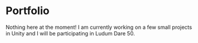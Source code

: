 # Portfolio
Nothing here at the moment!
I am currently working on a few small projects in Unity and I will be participating in Ludum Dare 50.
